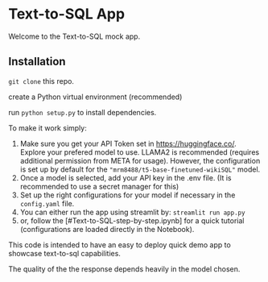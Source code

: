 # Text-to-SQL App
Welcome to the Text-to-SQL mock app. 

## Installation

`git clone` this repo. 

create a Python virtual environment (recommended)

run `python setup.py` to install dependencies.


To make it work simply: 
 
1. Make sure you get your API Token set in https://huggingface.co/. Explore your prefered model to use.
LLAMA2 is recommended (requires additional permission from META for usage).
However, the configuration is set up by default for the `"mrm8488/t5-base-finetuned-wikiSQL"` model. 
1. Once a model is selected, add your API key in the .env file. (It is recommended to use a secret manager for this)
2. Set up the right configurations for your model if necessary in the ```config.yaml``` file.
3. You can either run the app using streamlit by:
    ````streamlit run app.py ````
4. or, follow the [#Text-to-SQL-step-by-step.ipynb] for a quick tutorial (configurations are loaded directly in the Notebook).

This code is intended to have an easy to deploy quick demo app to showcase text-to-sql capabilities.

The quality of the the response depends heavily in the model chosen. 